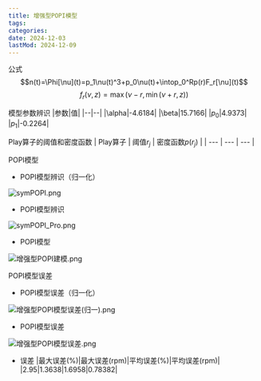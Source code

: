 ```yaml
---
title: 增强型POPI模型
tags:
categories:
date: 2024-12-03
lastMod: 2024-12-09
---
```

公式
$$n(t)=\Phi[\nu](t)=p_1\nu(t)^3+p_0\nu(t)+\intop_0^Rp(r)F_r[\nu](t)$$
$$f_r(\nu,z)=\max{(\nu-r,\min{(\nu+r,z))}}$$

模型参数辨识
|参数|值|
|--|--|
|\alpha|-4.6184|
|\beta|15.7166|
|$p_0$|4.9373|
|$p_1$|-0.2264|

Play算子的阈值和密度函数
| Play算子 | 阈值$r_j$ | 密度函数$p(r_j)$ |
| --- | --- | --- |

POPI模型

  + POPI模型辨识（归一化）

![symPOPI.png](/assets/sympopi_1732849921539_0.png)

  + POPI模型辨识

![symPOPI_Pro.png](/assets/sympopi_pro_1732849927975_0.png)

  + POPI模型

![增强型POPI建模.png](/assets/增强型popi建模_1733462500968_0.png)

POPI模型误差

  + POPI模型误差（归一化）

![增强型POPI模型误差(归一).png](/assets/增强型popi模型误差(归一)_1733462131344_0.png)

  + POPI模型误差

![增强型POPI模型误差.png](/assets/增强型popi模型误差_1733462138700_0.png)

  + 误差
|最大误差(%)|最大误差(rpm)|平均误差(%)|平均误差(rpm)|
|2.95|1.3638|1.6958|0.78382|
